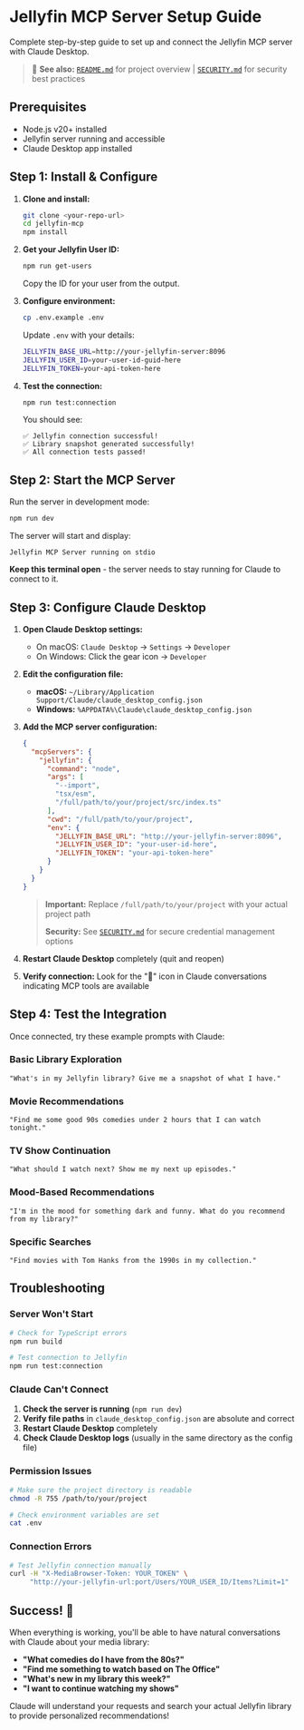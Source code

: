 # Jellyfin MCP Server Setup Guide

Complete step-by-step guide to set up and connect the Jellyfin MCP server with Claude Desktop.

> 📖 **See also:** [`README.md`](./README.md) for project overview | [`SECURITY.md`](./SECURITY.md) for security best practices

## Prerequisites

- Node.js v20+ installed
- Jellyfin server running and accessible
- Claude Desktop app installed

## Step 1: Install & Configure

1. **Clone and install:**
   ```bash
   git clone <your-repo-url>
   cd jellyfin-mcp
   npm install
   ```

2. **Get your Jellyfin User ID:**
   ```bash
   npm run get-users
   ```
   Copy the ID for your user from the output.

3. **Configure environment:**
   ```bash
   cp .env.example .env
   ```
   
   Update `.env` with your details:
   ```bash
   JELLYFIN_BASE_URL=http://your-jellyfin-server:8096
   JELLYFIN_USER_ID=your-user-id-guid-here
   JELLYFIN_TOKEN=your-api-token-here
   ```

4. **Test the connection:**
   ```bash
   npm run test:connection
   ```
   
   You should see:
   ```
   ✅ Jellyfin connection successful!
   ✅ Library snapshot generated successfully!
   ✅ All connection tests passed!
   ```

## Step 2: Start the MCP Server

Run the server in development mode:
```bash
npm run dev
```

The server will start and display:
```
Jellyfin MCP Server running on stdio
```

**Keep this terminal open** - the server needs to stay running for Claude to connect to it.

## Step 3: Configure Claude Desktop

1. **Open Claude Desktop settings:**
   - On macOS: `Claude Desktop` → `Settings` → `Developer`
   - On Windows: Click the gear icon → `Developer`

2. **Edit the configuration file:**
   - **macOS:** `~/Library/Application Support/Claude/claude_desktop_config.json`
   - **Windows:** `%APPDATA%\Claude\claude_desktop_config.json`

3. **Add the MCP server configuration:**
   ```json
   {
     "mcpServers": {
       "jellyfin": {
         "command": "node",
         "args": [
           "--import",
           "tsx/esm",
           "/full/path/to/your/project/src/index.ts"
         ],
         "cwd": "/full/path/to/your/project",
         "env": {
           "JELLYFIN_BASE_URL": "http://your-jellyfin-server:8096",
           "JELLYFIN_USER_ID": "your-user-id-here",
           "JELLYFIN_TOKEN": "your-api-token-here"
         }
       }
     }
   }
   ```

   > **Important:** Replace `/full/path/to/your/project` with your actual project path
   >
   > **Security:** See [`SECURITY.md`](./SECURITY.md) for secure credential management options

4. **Restart Claude Desktop** completely (quit and reopen)

5. **Verify connection:** Look for the "🔧" icon in Claude conversations indicating MCP tools are available

## Step 4: Test the Integration

Once connected, try these example prompts with Claude:

### Basic Library Exploration
```
"What's in my Jellyfin library? Give me a snapshot of what I have."
```

### Movie Recommendations
```
"Find me some good 90s comedies under 2 hours that I can watch tonight."
```

### TV Show Continuation
```
"What should I watch next? Show me my next up episodes."
```

### Mood-Based Recommendations
```
"I'm in the mood for something dark and funny. What do you recommend from my library?"
```

### Specific Searches
```
"Find movies with Tom Hanks from the 1990s in my collection."
```


## Troubleshooting

### Server Won't Start
```bash
# Check for TypeScript errors
npm run build

# Test connection to Jellyfin
npm run test:connection
```

### Claude Can't Connect
1. **Check the server is running** (`npm run dev`)
2. **Verify file paths** in `claude_desktop_config.json` are absolute and correct
3. **Restart Claude Desktop** completely
4. **Check Claude Desktop logs** (usually in the same directory as the config file)

### Permission Issues
```bash
# Make sure the project directory is readable
chmod -R 755 /path/to/your/project

# Check environment variables are set
cat .env
```

### Connection Errors
```bash
# Test Jellyfin connection manually
curl -H "X-MediaBrowser-Token: YOUR_TOKEN" \
     "http://your-jellyfin-url:port/Users/YOUR_USER_ID/Items?Limit=1"
```

## Success! 🎉

When everything is working, you'll be able to have natural conversations with Claude about your media library:

- **"What comedies do I have from the 80s?"**
- **"Find me something to watch based on The Office"**
- **"What's new in my library this week?"**
- **"I want to continue watching my shows"**

Claude will understand your requests and search your actual Jellyfin library to provide personalized recommendations!